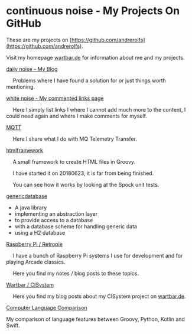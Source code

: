 # continuous noise - My Projects On GitHub

These are my projects on [https://github.com/andrerolfs](https://github.com/andrerolfs).

Visit my homepage [wartbar.de](http://www.wartbar.de) for information about me and my projects.

[daily noise - My Blog](dailynoise.md)

&emsp; Problems where I have found a solution for or just things worth mentioning.

[white noise - My commented links page](whitenoise.md)

&emsp; Here I simply list links I where I cannot add much more to the content, I could need again and where I make comments for myself.

[MQTT](mqtt.md)

&emsp; Here I share what I do with MQ Telemetry Transfer.

[htmlframework](https://github.com/andrerolfs/htmlframework)

&emsp; A small framework to create HTML files in Groovy. 

&emsp; I have started it on 20180623, it is far from being finished.

&emsp; You can see how it works by looking at the Spock unit tests.

[genericdatabase](genericdatabase.md)

- A java library 
- implementing an abstraction layer 
- to provide access to a database 
- with a database scheme for handling generic data
- using a H2 database  

[Raspberry Pi / Retropie](raspberrypi.md)

&emsp; I have a bunch of Raspberry Pi systems I use for development and for playing Arcade classics.

&emsp; Here you find my notes / blog posts to these topics.

[Wartbar / CISystem](http://www.wartbar.de/topic_CISYSTEM.html)

&emsp; Here you find my blog posts about my CISystem project on [wartbar.de](http://www.wartbar.de).

[Computer Language Comparison](20190316_Computer_Language_Comparison.md)

My comparison of language features between Groovy, Python, Kotlin and Swift.
